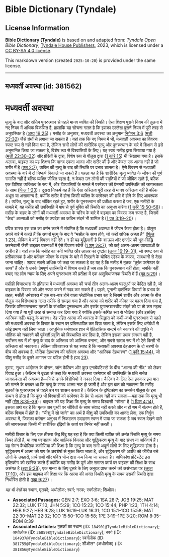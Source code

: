 # Bible Dictionary (Tyndale)

## License Information

**Bible Dictionary (Tyndale)** is based on and adapted from: _Tyndale Open Bible Dictionary_, [Tyndale House Publishers](https://tyndaleopenresources.com/), 2023, which is licensed under a [CC BY-SA 4.0 license](https://creativecommons.org/licenses/by-sa/4.0/legalcode.en).

This markdown version (created `2025-10-20`) is provided under the same license.



--------------------------------

## मध्यवर्ती अवस्था (id: 381562)

मध्यवर्ती अवस्था
================

मृत्यु के बाद और अंतिम पुनरुत्थान से पहले मानव व्यक्ति की स्थिति। ऐसा शिक्षण पुराने नियम की तुलना में नए नियम में अधिक विकसित है, हालांकि यह सोचना गलत है कि इसका उल्लेख पुराने नियम में पूरी तरह से अनुपस्थित है ([अय्यू 19:25](https://ref.ly/Job19:25))। मसीह के अनुसार, मध्यवर्ती अवस्था का अनुमान [निर्गमन 3:6](https://ref.ly/Exod3:6) ([मत्ती 22:32](https://ref.ly/Matt22:32)) जैसे ग्रंथों से लगाया जा सकता है। यहां तक कि नए नियम में भी, मध्यवर्ती अवस्था का विवरण स्पष्ट रूप से नहीं दिया गया है, लेकिन सभी लोगों की शारीरिक मृत्यु और पुनरुत्थान के बारे में शिक्षण से इसे अनुमानित किया जा सकता है, विशेष रूप से विश्वासियों के लिए। यह स्वयं मसीह द्वारा सिखाया गया है ([मत्ती 22:30–32](https://ref.ly/Matt22:30-Matt22:32)) और प्रेरितों के द्वारा, विशेष रूप से पौलुस द्वारा ([1 कुरि 15](https://ref.ly/1Cor15:1-1Cor15:58)) भी सिखाया गया है। इसके अलावा, बाइबल का यह शिक्षण कि मानव एकता आत्मा और शरीर की है और केवल एक आत्मा नहीं है जो शरीर में है ([उत 2:7](https://ref.ly/Gen2:7)), व्यक्ति की मृत्यु के बाद की स्थिति पर प्रभाव डालता है। ऐसे विवरण से मध्यवर्ती अवस्था के बारे में दो निष्कर्ष निकाले जा सकते हैं। पहला यह है कि शारीरिक मृत्यु व्यक्ति के जीवन की पूर्ण समाप्ति नहीं है बल्कि व्यक्ति जीवित रहता है, न केवल उन लोगों की स्मृतियों में जो जीवित रहते हैं, बल्कि एक विशिष्ट व्यक्तित्व के रूप में, और विश्वासियों के मामले में परमेश्वर की प्रेममयी उपस्थिति की जागरूकता के साथ ([फिल 1:23](https://ref.ly/Phil1:23))। दूसरा निष्कर्ष यह है कि ऐसा अस्तित्व पूरी तरह से मानव अस्तित्व नहीं है बल्कि अधूरा या असामान्य है, क्योंकि शरीर में होना किसी व्यक्ति के परमेश्वर की छवि में होने के लिए आवश्यक है। व्यक्ति, मृत्यु के बाद जीवित रहते हुए, शरीर के पुनरुत्थान की प्रतीक्षा करता है जब, एक मसीही के मामले में, वह मसीह की उपस्थिति में पाप से पूर्ण मुक्ति की स्थिति का अनुभव करेगा ([1 कुरि 15:50–58](https://ref.ly/1Cor15:50-1Cor15:58))। मसीह के बाहर के लोगों की मध्यवर्ती अवस्था के चरित्र के बारे में बाइबल का विवरण कम स्पष्ट है, जिसमें "कैद" आत्माओं को मसीह के उपदेश का कठिन संदर्भ भी शामिल है ([1 पत 3:19–20](https://ref.ly/1Pet3:19-1Pet3:20))।

पवित्र शास्त्र इस बात का वर्णन करने में संयमित है कि मध्यवर्ती अवस्था में जीवन कैसा होता है। पौलुस अपने बारे में कहते हैं कि अपनी मृत्यु के बाद वे “मसीह के साथ होंगे, जो कहीं अधिक अच्छा है” ([फिल 1:23](https://ref.ly/Phil1:23)), लेकिन वे कोई विवरण नहीं देते। न ही यह बुद्धिमानी है कि शाऊल और एनदोर की भूत\-सिद्धि करनेवाली जैसी बाइबल घटनाओं में ऐसे विवरण खोजें ([1 शमू 28:7](https://ref.ly/1Sam28:7)), जो कई अलग\-अलग व्याख्याओं के अधीन है। यहां तक कि मसीह का धनी व्यक्ति और लाज़र का दृष्टांत ([लूका 16:19–31](https://ref.ly/Luke16:19-Luke16:31)), जो स्पष्ट रूप से प्रतीकात्मक है और वर्तमान जीवन के महत्व के बारे में सिखाने के घोषित उद्देश्य के कारण, सावधानी से देखा जाना चाहिए। शायद सबसे अधिक जो कहा जा सकता है वह यह है कि मसीह में मृतक “तुरंत परमेश्वर के साथ” हैं और वे उनके प्रेमपूर्ण उपस्थिति में विश्राम करते हैं जब तक कि पुनरुत्थान नहीं होता, जबकि नहीं बचाए गए लोग न्याय के लिए अपने पुनरुत्थान की प्रतीक्षा में एक असुविधाजनक स्थिति में हैं ([यूह 5:29](https://ref.ly/John5:29))।

मसीही विचारधारा के इतिहास में मध्यवर्ती अवस्था की चर्चा तीन अलग\-अलग पहलुओं पर केंद्रित रही है, जो बाइबल के विवरण को और स्पष्ट करने में मदद कर सकते हैं। पहले, यूनानी दार्शनिक विचारों के प्रभाव के तहत, मसीही धर्मशास्त्र में एक बार\-बार होने वाला प्लेटोनिक प्रभाव रहा है जिसमें शारीर और आत्मा के बीच पौलुस का विरोधाभास गलत तरीके से समझा गया है और आत्मा को शरीर की कीमत पर महत्व दिया गया है, जिसके परिणामस्वरूप मृतकों के संभावित पुनरुत्थान और इसके युगान्तशास्त्रीय संदर्भ को या तो कम महत्व दिया गया है या पूरी तरह से समाप्त कर दिया गया है क्योंकि इसके कथित रूप से भौतिक (और इसलिए आत्मिक नहीं) पहलू के कारण। देह रहित आत्मा की अमरता के सिद्धांत को कभी\-कभी पुनरुत्थान से पहले की मध्यवर्ती अवस्था के विचार के स्थान पर प्रतिस्थापित कर दिया जाता है, लेकिन इसके लिए धर्मग्रंथों से कोई प्रमाण नहीं लिया जाता। आधुनिक धर्मशास्त्र ज्ञान में ऐतिहासिक सन्दर्भ को नकारने की प्रवृत्ति ने भौतिक को नकारने की पूर्ववर्ती प्रवृत्ति को विस्थापित कर दिया है, लेकिन इसका प्रभाव लगभग वही है, सर्वोत्तम रूप में तो मृत्यु के बाद के अस्तित्व को आत्मिक बनाना, और सबसे खराब रूप में तो ऐसे किसी भी अस्तित्व को नकारना। लेकिन पवित्रशास्त्र से यह स्पष्ट है कि मध्यवर्ती अवस्था देहधारण के दो चरणों के बीच की अवस्था है, भौतिक देहधारण की वर्तमान अवस्था और "आत्मिक देहधारण" ([1 कुरि 15:44](https://ref.ly/1Cor15:44)), जो यीशु मसीह के दूसरे आगमन पर घटित होनी है (पद [23](https://ref.ly/1Cor15:23)).

दूसरा, सुधार आंदोलन के दौरान, जॉन कैल्विन और कुछ एनाबैपटिस्टों के बीच "आत्मा की नींद" को लेकर विवाद हुआ। कैल्विन ने दृढ़ता से कहा कि मध्यवर्ती अवस्था परमेश्वर की उपस्थिति के प्रति सचेत जागरूकता की अवस्था है—जिसे उनके विरोधियों ने नकार दिया। कैल्विन के लिए ऐसा इनकार इस बात को मानने के बराबर था कि मृत्यु के समय आत्मा नष्ट हो जाती है और इस बात को नकारना कि मसीह मृतकों के पुनरुत्थान से पहले उन पर शासन करता है। कैल्विन के दृष्टिकोण का समर्थन पौलुस के इस कथन से होता है कि कुछ भी विश्वासी को परमेश्वर के प्रेम से अलग नहीं कर सकता—यहां तक कि मृत्यु भी नहीं ([रोम 8:35–39](https://ref.ly/Rom8:35-Rom8:39))। बाइबल की यह शिक्षा कि मृत्यु के समय विश्वासी "सोता" है ([1 थिस 4:14](https://ref.ly/1Thess4:14)), इसका अर्थ यह है कि मृतक अब पृथ्वी पर जीवितों के साथ संवाद नहीं करते और न ही श्रम में संलग्न होते हैं, बल्कि विश्राम में होते हैं। "यीशु में सो जाने" का अर्थ है यीशु की उपस्थिति का आनंद लेना, एक निर्गुण अवस्था में, जिसका वर्तमान अनुभव में निकटतम उदाहरण स्वप्न में पाया जा सकता है जब स्वप्न देखने वाले की जागरूकता किसी भी शारीरिक इंद्रियों के कार्य पर निर्भर नहीं करती।

मसीही विचार के लिए एक तीसरा केंद्र बिंदु यह रहा है कि क्या किसी व्यक्ति की अनंत स्थिति मृत्यु के समय स्थिर होती है, या क्या पश्चाताप और आत्मिक विकास और शुद्धिकरण मृत्यु के बाद संभव या अनिवार्य हैं। यह रोमन कैथोलिक कलीसिया की शिक्षा है कि मृत्यु के बाद सभी अपूर्ण लोगों के लिए शुद्धिकरण होता है। शुद्धिकरण में आत्मा को पाप के अवशेषों से मुक्त किया जाता है, और शुद्धिकरण की अवधि को जीवित बचे लोगों के उपहारों, प्रार्थनाओं और पवित्र भोज द्वारा कम किया जा सकता है। अधिकांश प्रोटेस्टेंट इस दृष्टिकोण को खारिज करते हैं क्योंकि यह मसीह के पूर्ण और समाप्त कार्य पर बाइबल की शिक्षा के साथ असंगत है ([इब्रा 9:28](https://ref.ly/Heb9:28)), एक मानव के लिए दूसरे के लिए अनुग्रह प्राप्त करने की असंभवता पर ([लूका 17:10](https://ref.ly/Luke17:10)), और इस बाइबल की शिक्षा पर कि आत्मा की अनंत स्थिति मृत्यु के समय उसकी स्थिति द्वारा निर्धारित होती है ([इब्रा 9:27](https://ref.ly/Heb9:27))।

*यह भी देखें* का स्थान, मृतकों; अधोलोक; स्वर्ग; नरक; स्वर्गलोक; शिओल।

* **Associated Passages:** GEN 2:7; EXO 3:6; 1SA 28:7; JOB 19:25; MAT 22:32; LUK 17:10; JHN 5:29; 1CO 15:23; 1CO 15:44; PHP 1:23; 1TH 4:14; HEB 9:27; HEB 9:28; LUK 16:19–LUK 16:31; 1CO 15:1–1CO 15:58; MAT 22:30–MAT 22:32; 1CO 15:50–1CO 15:58; 1PE 3:19–1PE 3:20; ROM 8:35–ROM 8:39
* **Associated Articles:** मृतकों का स्थान (ID: `184901@TyndaleBibleDictionary`); अधोलोक (ID: `368598@TyndaleBibleDictionary`); स्वर्ग (ID: `184937@TyndaleBibleDictionary`); स्वर्गलोक (ID: `381755@TyndaleBibleDictionary`); शीओल* (अधोलोक) (ID: `381856@TyndaleBibleDictionary`)

